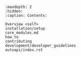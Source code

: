 
```{include} ../../README.md
```

```{toctree}
:maxdepth: 2
:hidden:
:caption: Contents:

Overview <self>
installation/setup
core_modules.md
how_to
contributing
development/developer_guidelines
autoapi/index.rst
```